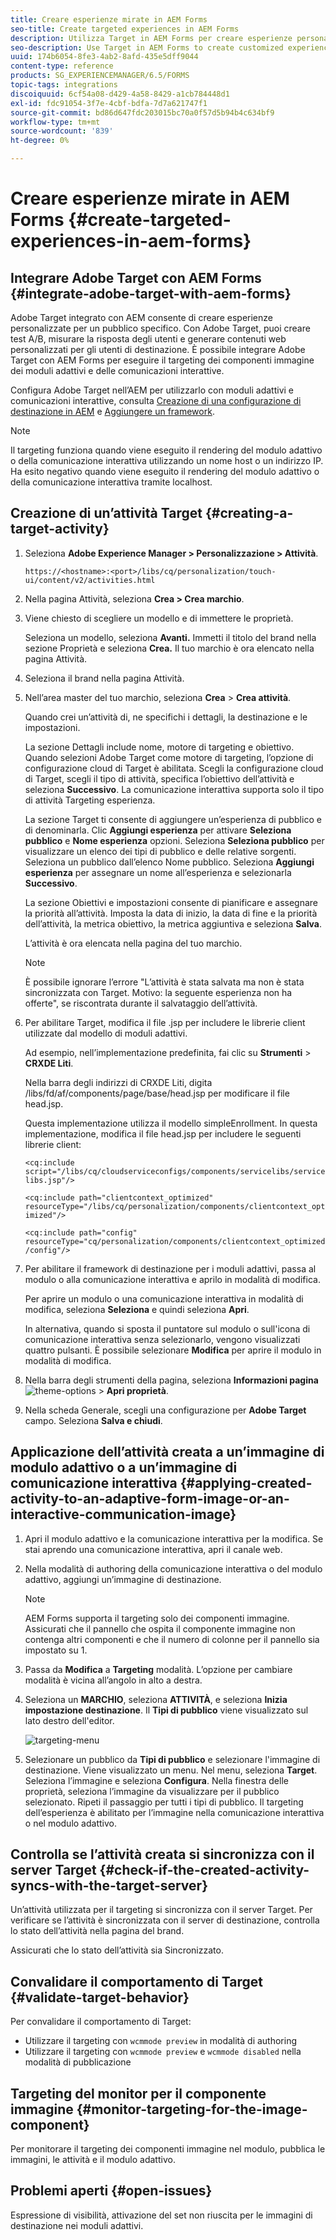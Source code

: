 ```yaml
---
title: Creare esperienze mirate in AEM Forms
seo-title: Create targeted experiences in AEM Forms
description: Utilizza Target in AEM Forms per creare esperienze personalizzate per i clienti di destinazione.
seo-description: Use Target in AEM Forms to create customized experiences for targeted customers.
uuid: 174b6054-8fe3-4ab2-8afd-435e5dff9044
content-type: reference
products: SG_EXPERIENCEMANAGER/6.5/FORMS
topic-tags: integrations
discoiquuid: 6cf54a08-d429-4a58-8429-a1cb784448d1
exl-id: fdc91054-3f7e-4cbf-bdfa-7d7a621747f1
source-git-commit: bd86d647fdc203015bc70a0f57d5b94b4c634bf9
workflow-type: tm+mt
source-wordcount: '839'
ht-degree: 0%

---
```


# Creare esperienze mirate in AEM Forms {#create-targeted-experiences-in-aem-forms}

## Integrare Adobe Target con AEM Forms {#integrate-adobe-target-with-aem-forms}

Adobe Target integrato con AEM consente di creare esperienze personalizzate per un pubblico specifico. Con Adobe Target, puoi creare test A/B, misurare la risposta degli utenti e generare contenuti web personalizzati per gli utenti di destinazione. È possibile integrare Adobe Target con AEM Forms per eseguire il targeting dei componenti immagine dei moduli adattivi e delle comunicazioni interattive.

Configura Adobe Target nell’AEM per utilizzarlo con moduli adattivi e comunicazioni interattive, consulta [Creazione di una configurazione di destinazione in AEM](/help/sites-administering/target.md) e [Aggiungere un framework](/help/sites-administering/target.md).

>[!NOTE]
>
>Il targeting funziona quando viene eseguito il rendering del modulo adattivo o della comunicazione interattiva utilizzando un nome host o un indirizzo IP. Ha esito negativo quando viene eseguito il rendering del modulo adattivo o della comunicazione interattiva tramite localhost.

## Creazione di un’attività Target {#creating-a-target-activity}

1. Seleziona **Adobe Experience Manager > Personalizzazione > Attività**.

   `https://<hostname>:<port>/libs/cq/personalization/touch-ui/content/v2/activities.html`

1. Nella pagina Attività, seleziona **Crea > Crea marchio**.
1. Viene chiesto di scegliere un modello e di immettere le proprietà.

   Seleziona un modello, seleziona **Avanti.** Immetti il titolo del brand nella sezione Proprietà e seleziona **Crea.**
Il tuo marchio è ora elencato nella pagina Attività.

1. Seleziona il brand nella pagina Attività.
1. Nell’area master del tuo marchio, seleziona **Crea** > **Crea attività**.

   Quando crei un’attività di, ne specifichi i dettagli, la destinazione e le impostazioni.

   La sezione Dettagli include nome, motore di targeting e obiettivo. Quando selezioni Adobe Target come motore di targeting, l’opzione di configurazione cloud di Target è abilitata. Scegli la configurazione cloud di Target, scegli il tipo di attività, specifica l’obiettivo dell’attività e seleziona **Successivo**. La comunicazione interattiva supporta solo il tipo di attività Targeting esperienza.

   La sezione Target ti consente di aggiungere un’esperienza di pubblico e di denominarla. Clic **Aggiungi esperienza** per attivare **Seleziona pubblico** e **Nome esperienza** opzioni. Seleziona **Seleziona pubblico** per visualizzare un elenco dei tipi di pubblico e delle relative sorgenti. Seleziona un pubblico dall’elenco Nome pubblico. Seleziona **Aggiungi esperienza** per assegnare un nome all’esperienza e selezionarla **Successivo**.

   La sezione Obiettivi e impostazioni consente di pianificare e assegnare la priorità all’attività. Imposta la data di inizio, la data di fine e la priorità dell’attività, la metrica obiettivo, la metrica aggiuntiva e seleziona **Salva**.

   L’attività è ora elencata nella pagina del tuo marchio.

   >[!NOTE]
   >
   >È possibile ignorare l’errore &quot;L’attività è stata salvata ma non è stata sincronizzata con Target. Motivo: la seguente esperienza non ha offerte&quot;, se riscontrata durante il salvataggio dell’attività.

1. Per abilitare Target, modifica il file .jsp per includere le librerie client utilizzate dal modello di moduli adattivi.

   Ad esempio, nell’implementazione predefinita, fai clic su **Strumenti** >  **CRXDE Liti**.

   Nella barra degli indirizzi di CRXDE Liti, digita /libs/fd/af/components/page/base/head.jsp per modificare il file head.jsp.

   Questa implementazione utilizza il modello simpleEnrollment. In questa implementazione, modifica il file head.jsp per includere le seguenti librerie client:

   `<cq:include script="/libs/cq/cloudserviceconfigs/components/servicelibs/servicelibs.jsp"/>`

   `<cq:include path="clientcontext_optimized" resourceType="/libs/cq/personalization/components/clientcontext_optimized"/>`

   `<cq:include path="config" resourceType="cq/personalization/components/clientcontext_optimized/config"/>`

1. Per abilitare il framework di destinazione per i moduli adattivi, passa al modulo o alla comunicazione interattiva e aprilo in modalità di modifica.

   Per aprire un modulo o una comunicazione interattiva in modalità di modifica, seleziona **Seleziona** e quindi seleziona **Apri**.

   In alternativa, quando si sposta il puntatore sul modulo o sull&#39;icona di comunicazione interattiva senza selezionarlo, vengono visualizzati quattro pulsanti. È possibile selezionare **Modifica** per aprire il modulo in modalità di modifica.

1. Nella barra degli strumenti della pagina, seleziona **Informazioni pagina** ![theme-options](assets/theme-options.png) > **Apri proprietà**.
1. Nella scheda Generale, scegli una configurazione per **Adobe Target** campo. Seleziona **Salva e chiudi**.

## Applicazione dell’attività creata a un’immagine di modulo adattivo o a un’immagine di comunicazione interattiva {#applying-created-activity-to-an-adaptive-form-image-or-an-interactive-communication-image}

1. Apri il modulo adattivo e la comunicazione interattiva per la modifica. Se stai aprendo una comunicazione interattiva, apri il canale web.

1. Nella modalità di authoring della comunicazione interattiva o del modulo adattivo, aggiungi un’immagine di destinazione.

   >[!NOTE]
   >
   >AEM Forms supporta il targeting solo dei componenti immagine. Assicurati che il pannello che ospita il componente immagine non contenga altri componenti e che il numero di colonne per il pannello sia impostato su 1.

1. Passa da **Modifica** a **Targeting** modalità. L’opzione per cambiare modalità è vicina all’angolo in alto a destra.
1. Seleziona un **MARCHIO**, seleziona **ATTIVITÀ**, e seleziona **Inizia impostazione destinazione**. Il **Tipi di pubblico** viene visualizzato sul lato destro dell&#39;editor.

   ![targeting-menu](assets/targeting-menu.png)

1. Selezionare un pubblico da **Tipi di pubblico** e selezionare l&#39;immagine di destinazione. Viene visualizzato un menu. Nel menu, seleziona **Target**. Seleziona l’immagine e seleziona **Configura**. Nella finestra delle proprietà, seleziona l’immagine da visualizzare per il pubblico selezionato. Ripeti il passaggio per tutti i tipi di pubblico. Il targeting dell’esperienza è abilitato per l’immagine nella comunicazione interattiva o nel modulo adattivo.

## Controlla se l’attività creata si sincronizza con il server Target {#check-if-the-created-activity-syncs-with-the-target-server}

Un’attività utilizzata per il targeting si sincronizza con il server Target. Per verificare se l’attività è sincronizzata con il server di destinazione, controlla lo stato dell’attività nella pagina del brand.

Assicurati che lo stato dell’attività sia Sincronizzato.

## Convalidare il comportamento di Target {#validate-target-behavior}

Per convalidare il comportamento di Target:

* Utilizzare il targeting con `wcmmode preview` in modalità di authoring
* Utilizzare il targeting con `wcmmode preview` e `wcmmode disabled` nella modalità di pubblicazione

## Targeting del monitor per il componente immagine {#monitor-targeting-for-the-image-component}

Per monitorare il targeting dei componenti immagine nel modulo, pubblica le immagini, le attività e il modulo adattivo.

## Problemi aperti {#open-issues}

Espressione di visibilità, attivazione del set non riuscita per le immagini di destinazione nei moduli adattivi.
